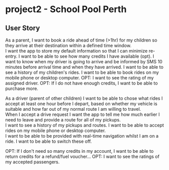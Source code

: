 # project2 - School Pool Perth

## User Story
As a parent, I want to book a ride ahead of time (>1hr) for my children so they arrive at their destination within a defined time window.  
I want the app to store my default information so that I can minimize re-entry.
I want to be able to see how many credits I have available (opt).
I want to know when my driver is going to arrive and be informed by SMS 10 minutes before arrival time and when they have arrived.
I want to be able to see a history of my children's rides.
I want to be able to book rides on my mobile phone or desktop computer.
OPT:  I want to see the rating of my assigned driver.
OPT: If I do not have enough credits, I want to be able to purchase more.

As a driver (parent of other children) I want to be able to chose what rides I accept at least one hour before I depart, based on whether my vehicle is suitable and how far out of my normal route I am willing to travel.  
When I accept a drive request I want the app to tell me how much earlier I need to leave and provide a route for all of my pickups.  
I want to see a history of my pickups and routes.
I want to be able to accept rides on my mobile phone or desktop computer.  
I want to be able to be provided with real-time navigation whilst I am on a ride.  I want to be able to switch these off.

OPT: If I don't need so many credits in my account, I want to be able to return credits for a refund/fuel voucher... 
OPT: I want to see the ratings of my accepted passengers.

